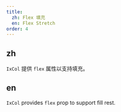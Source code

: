 ```yaml
---
title:
  zh: Flex 填充
  en: Flex Stretch
order: 4
---
```


## zh

`IxCol` 提供 `flex` 属性以支持填充。

## en

`IxCol` provides `flex` prop to support fill rest.
